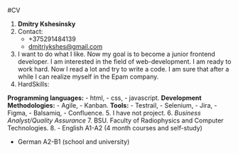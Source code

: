 #CV

1. **Dmitry Kshesinsky** 
2. Contact:
   - +375291484139 
   - dmitriykshes@gmail.com
3. I want to do what I like. Now my goal is to become a junior frontend developer. I am interested in the field of web-development. I am ready to work hard. Now I read a lot and try to write a code. I am sure that after a while I can realize myself in the Epam company.
4. HardSkills:

 **Programming languages:** - html, 
 							- css, 
 							- javascript. 
 **Development Methodologies:** 
 							- Agile, 
 							- Kanban. 
 **Tools:** 
 							- Testrail, 
 							- Selenium, 
 							- Jira, 
 							- Figma, 
 							- Balsamiq, 
 							- Confluence.
5. I have not project.
6. *Business Analyst/Quality Assurance*
7. BSU. Faculty of Radiophysics and Computer Technologies.
8. - English A1-A2 (4 month courses and self-study)
   - German A2-B1 (school and university)
